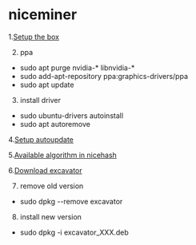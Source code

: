 # niceminer

1.[Setup the box](https://www.pugetsystems.com/labs/hpc/The-Best-Way-To-Install-Ubuntu-18-04-with-NVIDIA-Drivers-and-any-Desktop-Flavor-1178/)

2. ppa
* sudo apt purge nvidia-\* libnvidia-\*
* sudo add-apt-repository ppa:graphics-drivers/ppa
* sudo apt update

3. install driver
* sudo ubuntu-drivers autoinstall
* sudo apt autoremove

4.[Setup autoupdate](https://help.ubuntu.com/lts/serverguide/automatic-updates.html)

5.[Available algorithm in nicehash](https://www.nicehash.com/algorithm)

6.[Download excavator](https://github.com/nicehash/excavator/releases)

7. remove old version
* sudo dpkg --remove excavator

8. install new version
* sudo dpkg -i excavator_XXX.deb
